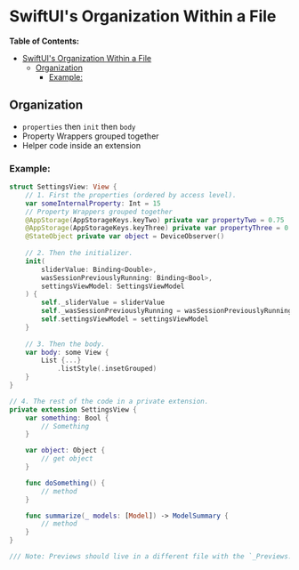 # SwiftUI's Organization Within a File

**Table of Contents:**
- [SwiftUI's Organization Within a File](#swiftuis-organization-within-a-file)
  - [Organization](#organization)
    - [Example:](#example)

## Organization

- `properties` then `init` then `body`
- Property Wrappers grouped together
- Helper code inside an extension

### Example:

```swift
struct SettingsView: View {
    // 1. First the properties (ordered by access level).
    var someInternalProperty: Int = 15
    // Property Wrappers grouped together
    @AppStorage(AppStorageKeys.keyTwo) private var propertyTwo = 0.75
    @AppStorage(AppStorageKeys.keyThree) private var propertyThree = 0.5
    @StateObject private var object = DeviceObserver()
    
    // 2. Then the initializer.
    init(
        sliderValue: Binding<Double>, 
        wasSessionPreviouslyRunning: Binding<Bool>,
        settingsViewModel: SettingsViewModel
    ) {
        self._sliderValue = sliderValue
        self._wasSessionPreviouslyRunning = wasSessionPreviouslyRunning
        self.settingsViewModel = settingsViewModel
    }
    
    // 3. Then the body.
    var body: some View {
        List {...}
            .listStyle(.insetGrouped)
    }
}

// 4. The rest of the code in a private extension.
private extension SettingsView {
    var something: Bool {
        // Something
    }

    var object: Object {
        // get object
    }

    func doSomething() {
        // method
    }

    func summarize(_ models: [Model]) -> ModelSummary {
        // method
    }
}

/// Note: Previews should live in a different file with the `_Previews.swift` suffix.
```